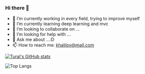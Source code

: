 ### Hi there 👋

<!--
**TuralKhalilov/TuralKhalilov** is a ✨ _special_ ✨ repository because its `README.md` (this file) appears on your GitHub profile.

Here are some ideas to get you started:-->

- 🔭 I’m currently working in every field, trying to improve myself
- 🌱 I’m currently learning deep learning and mvc
- 👯 I’m looking to collaborate on ...
- 🤔 I’m looking for help with ...
- 💬 Ask me about ...:D
- 📫 How to reach me: khalilov@mail.com





[![Tural's GitHub stats](https://github-readme-stats.vercel.app/api?username=TuralKhalilov&show_icons=true&theme=dark&hide_border=true&show_owner=true)](https://github.com/anuraghazra/github-readme-stats)





![Top Langs](https://github-readme-stats.vercel.app/api/top-langs/?username=TuralKhalilov&theme=dark&show_icons=true&hide_border=true)

